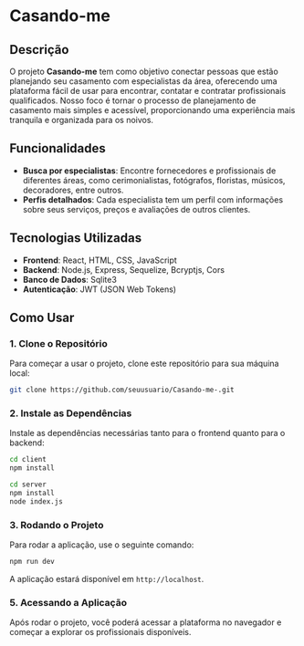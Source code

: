 # Casando-me

## Descrição

O projeto **Casando-me** tem como objetivo conectar pessoas que estão planejando seu casamento com especialistas da área, oferecendo uma plataforma fácil de usar para encontrar, contatar e contratar profissionais qualificados. Nosso foco é tornar o processo de planejamento de casamento mais simples e acessível, proporcionando uma experiência mais tranquila e organizada para os noivos.

## Funcionalidades

- **Busca por especialistas**: Encontre fornecedores e profissionais de diferentes áreas, como cerimonialistas, fotógrafos, floristas, músicos, decoradores, entre outros.
- **Perfis detalhados**: Cada especialista tem um perfil com informações sobre seus serviços, preços e avaliações de outros clientes.

## Tecnologias Utilizadas

- **Frontend**: React, HTML, CSS, JavaScript
- **Backend**: Node.js, Express, Sequelize, Bcryptjs, Cors
- **Banco de Dados**: Sqlite3
- **Autenticação**: JWT (JSON Web Tokens)

## Como Usar

### 1. Clone o Repositório

Para começar a usar o projeto, clone este repositório para sua máquina local:

```bash
git clone https://github.com/seuusuario/Casando-me-.git
```

### 2. Instale as Dependências

Instale as dependências necessárias tanto para o frontend quanto para o backend:

```bash
cd client
npm install
```

```bash
cd server
npm install
node index.js
```

### 3. Rodando o Projeto

Para rodar a aplicação, use o seguinte comando:

```bash
npm run dev
```
A aplicação estará disponível em `http://localhost`.

### 5. Acessando a Aplicação

Após rodar o projeto, você poderá acessar a plataforma no navegador e começar a explorar os profissionais disponíveis.
